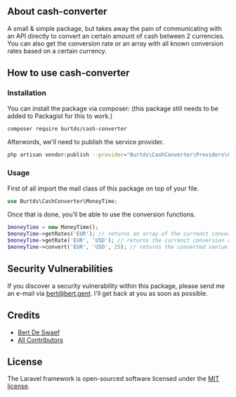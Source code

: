 ## About cash-converter

A small & simple package, but takes away the pain of communicating with an API directly to convert an certain amount of cash between 2 currencies. 
You can also get the conversion rate or an array with all known conversion rates based on a certain currency.

## How to use cash-converter

### Installation

You can install the package via composer: (this package still needs to be added to Packagist for this to work.)
```bash
composer require burtds/cash-converter
```
Afterwords, we'll need to publish the service provider.
```bash
php artisan vendor:publish --provider="Burtds\CashConverter\Providers\CashConverterProvider"
```

### Usage

First of all import the mail class of this package on top of your file.
```php
use Burtds\CashConverter\MoneyTime;
```
Once that is done, you'll be able to use the conversion functions.
```php
$moneyTime = new MoneyTime();
$moneyTime->getRates('EUR'); // returns an array of the currenct converison rates based on the given currency, in this case Euro's
$moneyTime->getRate('EUR', 'USD'); // returns the currenct conversion rate for Euro to US Dollars
$moneyTime->convert('EUR', 'USD', 25); // returns the converted vanlue in US Dollars for the given 25 Euros
```

## Security Vulnerabilities

If you discover a security vulnerability within this package, please send me an e-mail via [bert@bert.gent](mailto:bert@bert.gent). I'll get back at you as soon as possible.

## Credits

- [Bert De Swaef](https://github.com/burtds)
- [All Contributors](../../contributors)


## License

The Laravel framework is open-sourced software licensed under the [MIT license](https://opensource.org/licenses/MIT).
